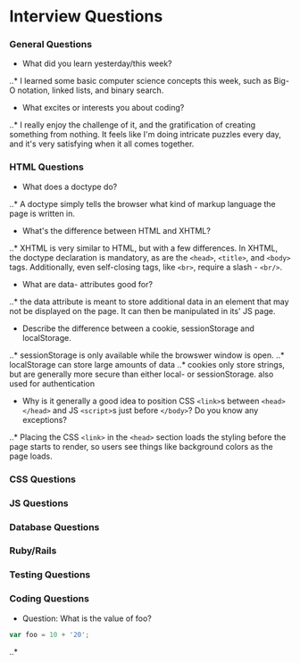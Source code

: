 # Interview Questions

### General Questions

* What did you learn yesterday/this week?

..* I learned some basic computer science concepts this week, such as Big-O notation, linked lists, and binary search.

* What excites or interests you about coding?

..* I really enjoy the challenge of it, and the gratification of creating something from nothing. It feels like I'm doing intricate puzzles every day, and it's very satisfying when it all comes together.



### HTML Questions

* What does a doctype do?

..* A doctype simply tells the browser what kind of markup language the page is written in.

* What's the difference between HTML and XHTML?

..* XHTML is very similar to HTML, but with a few differences. In XHTML, the doctype declaration is mandatory, as are the `<head>`, `<title>`, and `<body>` tags.  Additionally, even self-closing tags, like `<br>`, require a slash - `<br/>`.

* What are data- attributes good for?

..* the data attribute is meant to store additional data in an element that may not be displayed on the page. It can then be manipulated in its' JS page.

* Describe the difference between a cookie, sessionStorage and localStorage.

..* sessionStorage is only available while the browswer window is open.
..* localStorage can store large amounts of data
..* cookies only store strings, but are generally more secure than either local- or sessionStorage. also used for authentication

* Why is it generally a good idea to position CSS `<link>`s between `<head></head>` and JS `<script>`s just before `</body>`? Do you know any exceptions?

..* Placing the CSS `<link>` in the `<head>` section loads the styling before the page starts to render, so users see things like background colors as the page loads.

### CSS Questions

### JS Questions

### Database Questions

### Ruby/Rails

### Testing Questions

### Coding Questions

* Question: What is the value of foo? 
```Javascript 
var foo = 10 + '20';
```
..* 